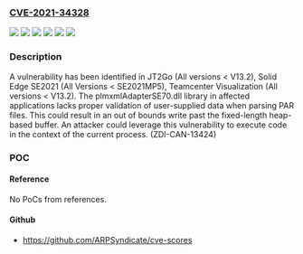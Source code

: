 ### [CVE-2021-34328](https://cve.mitre.org/cgi-bin/cvename.cgi?name=CVE-2021-34328)
![](https://img.shields.io/static/v1?label=Product&message=JT2Go&color=blue)
![](https://img.shields.io/static/v1?label=Product&message=Solid%20Edge%20SE2021&color=blue)
![](https://img.shields.io/static/v1?label=Product&message=Teamcenter%20Visualization&color=blue)
![](https://img.shields.io/static/v1?label=Version&message=All%20Versions%20%3C%20SE2021MP5%20&color=brightgreen)
![](https://img.shields.io/static/v1?label=Version&message=All%20versions%20%3C%20V13.2%20&color=brightgreen)
![](https://img.shields.io/static/v1?label=Vulnerability&message=CWE-122%3A%20Heap-based%20Buffer%20Overflow&color=brightgreen)

### Description

A vulnerability has been identified in JT2Go (All versions < V13.2), Solid Edge SE2021 (All Versions < SE2021MP5), Teamcenter Visualization (All versions < V13.2). The plmxmlAdapterSE70.dll library in affected applications lacks proper validation of user-supplied data when parsing PAR files. This could result in an out of bounds write past the fixed-length heap-based buffer. An attacker could leverage this vulnerability to execute code in the context of the current process. (ZDI-CAN-13424)

### POC

#### Reference
No PoCs from references.

#### Github
- https://github.com/ARPSyndicate/cve-scores

